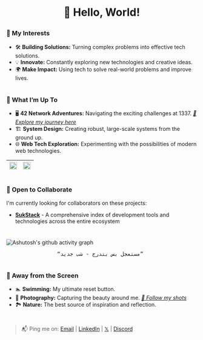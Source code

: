 
<h1 align="center">
    
👋 Hello, World!

</h1>


### 🎯 My Interests

- 🛠️ <b>Building Solutions:</b> Turning complex problems into effective tech solutions.
- 💡 <b>Innovate:</b> Constantly exploring new technologies and creative ideas.
- 🌍 <b>Make Impact:</b> Using tech to solve real-world problems and improve lives.

#

### 🚀 What I’m Up To

- 🖥 <b>42 Network Adventures:</b> Navigating the exciting challenges at 1337. <i><a href="https://github.com/zelhajou/42cursus">🔗 Explore my journey here</a></i>
- 🏗️ <b>System Design:</b> Creating robust, large-scale systems from the ground up.
- 🌐 <b>Web Tech Exploration:</b> Experimenting with the possibilities of modern web technologies.


<div align="center">
    
| <img src="https://github-readme-stats.vercel.app/api?username=zelhajou&show_icons=true&count_private=true&hide_border=true&&theme=transparent" align="center" style="width: 100%" /> | <img src="https://github-readme-stats.vercel.app/api/top-langs/?username=zelhajou&layout=compact&hide_border=true&theme=transparent" align="center" style="width: 100%" /> |
|:-:|:-:|

</div>

#

### 🤝 Open to Collaborate

I'm currently looking for collaborators on these projects:

- [**SukStack**](https://github.com/zelhajou/sukstack) - A comprehensive index of development tools and technologies across the entire ecosystem


#

![Ashutosh's github activity graph](https://github-readme-activity-graph.vercel.app/graph?username=zelhajou&theme=github-compact&line=006AFF&hide_border=true)

<div align="center">
<pre>
<q>مستعجل بس بتدرج - شب جديد</q> 
</pre>
</div>

#

### 🌊 Away from the Screen

- 🏊 <b>Swimming:</b> My ultimate reset button.
- 📸 <b>Photography:</b> Capturing the beauty around me. <i><a href="https://www.instagram.com/aaaikrz/">🔗 Follow my shots</a></i>
- 🏞️ <b>Nature:</b> The best source of inspiration and reflection.


# 

> 📬 Ping me on: <a href="mailto:zelhajou@gmail.com">Email</a> | <a href="https://www.linkedin.com/in/zelhajou/">LinkedIn</a> | <a href="https://x.com/zelhajou">𝕏</a> | <a href="https://discord.com/users/aaaikrz">Discord</a>

